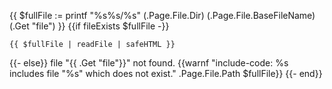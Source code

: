 {{ $fullFile := printf "%s%s/%s" (.Page.File.Dir) (.Page.File.BaseFileName) (.Get "file") }}
{{if fileExists $fullFile -}}
```{{ .Get "lang" }}
{{ $fullFile | readFile | safeHTML }}
```
{{- else}}
file "{{ .Get "file"}}" not found.
{{warnf "include-code: %s includes file \"%s\" which does not exist." .Page.File.Path $fullFile}}
{{- end}}
